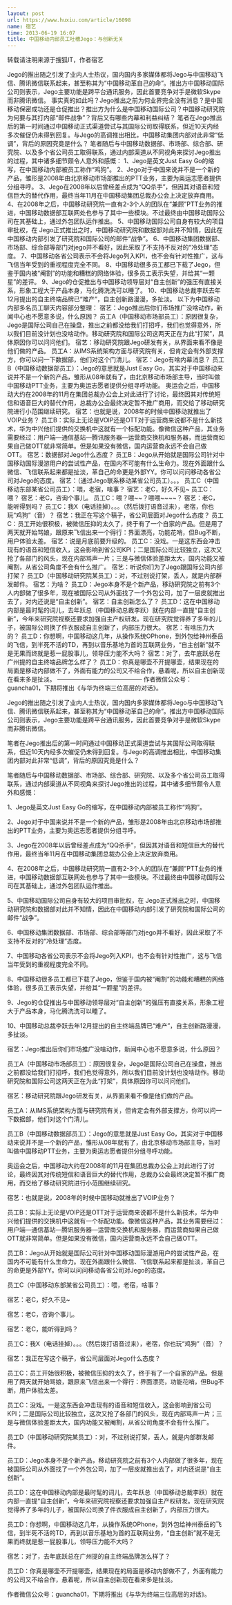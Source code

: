 ```yaml
---
layout: post
url: https://www.huxiu.com/article/16098
name: 宿艺
time: 2013-06-19 16:07
title: 中国移动内部员工吐槽Jego：与创新无关
---
```

转载请注明来源于搜狐IT，作者宿艺

Jego的推出随之引发了业内人士热议，国内国内多家媒体都将Jego与中国移动飞信、腾讯微信联系起来，甚至称其为“中国移动革自己的命”。推出方中国移动国际公司则表示，Jego主要功能是跨平台通讯服务，因此首要竞争对手是微软Skype而非腾讯微信。 事实真的如此吗？Jego推出之前为何业界完全没有消息？是中国移动保密成功还是仓促推出？推出方为什么是中国移动国际公司？中国移动研究院为何要与其打内部“邮件战争”？背后又有哪些内幕和利益纠结？ 笔者在Jego推出后的第一时间通过中国移动正式渠道尝试与其国际公司取得联系，但近10天内经多次催促仍未得到回复。与Jego的高调推出相比，中国移动集团内部对此非常“低调”，背后的原因究竟是什么？ 笔者随后与中国移动数据部、市场部、综合部、研究院、以及多个省公司员工取得联系，通过内部渠道从不同视角来探讨Jego推出的过程，其中诸多细节颇令人意外和感慨： 1、Jego是英文Just Easy Go的缩写，在中国移动内部被员工称作“鸡狗”。 2、Jego对于中国来说并不是一个新的产品，雏形是2008年由北京移动市场部推出的PTT业务，主要为奥运志愿者提供分组寻呼。 3、Jego在2008年以后曾经差点成为“QQ杀手”，但因其对语音和短信巨大的替代作用，最终当年11月在中国移动集团总裁办公会上决定放弃商用。 4、在2008年之后，中国移动研究院一直有2-3个人的团队在“兼顾”PTT业务的推进，中国移动数据部互联网处也参与了其中一些模块。不过最终由中国移动国际公司在其基础上，通过外包团队运作推出。 5、中国移动国际公司自身有较大的项目审批权，在 Jego正式推出之时，中国移动研究院和数据部对此并不知情，因此在中国移动内部引发了研究院和国际公司的邮件“战争”。 6、中国移动集团数据部、市场部、综合部等部门对jego并不看好，因此采取了不支持不反对的“冷处理”态度。 7、中国移动各省公司表示不会将Jego列入KPI，也不会有针对性推广，这与飞信当年受到的重视程度完全不同。 8、中国移动很多员工都已下载了Jego，但鉴于国内被“阉割”的功能和糟糕的网络体验，很多员工表示失望，并给其“一颗星”的差评。 9、Jego的仓促推出与中国移动领导层对“自主创新”的强压有直接关系，形象工程大于产品本身，马化腾洗洗可以睡了。 10、中国移动总裁李跃去年12月提出的自主终端品牌已“难产”，自主创新路漫漫，多扯淡。 以下为中国移动内部多名员工聊天内容部分整理： 宿艺：Jego推出后你们市场推广没啥动作，新闻中心也不愿意多说，什么原因？ 员工A（中国移动市场部员工）：原因很复杂，Jego是国际公司自己在操盘，推出之前都没给我们打招呼，我们也觉得意外，所以我们目前没计划也没啥动作。移动研究院和国际公司这两天正在为此“打架”，具体原因你可以问问他们。 宿艺：移动研究院跟Jego研发有关，从界面来看不像是他们做的产品。 员工A：从IMS系统架构方面与研究院有关，但肯定会有外部支撑方，你可以问一下数据部，他们对这个门清儿。 宿艺：Jego有啥内幕消息？ 员工B（中国移动数据部员工）：Jego的意思就是Just Easy Go，其实对于中国移动来说并不是一个新的产品，雏形从08年就有了，由北京移动市场部主导，当时叫做中国移动PTT业务，主要为奥运志愿者提供分组寻呼功能。 奥运会之后，中国移动大约在2008年的11月在集团总裁办公会上对此进行了讨论，最终因其对传统短信和语音巨大的替代作用，总裁办公会最终决定暂不推广商用，而交给了移动研究院进行小范围继续研究。 宿艺：也就是说，2008年的时候中国移动就推出了VOIP业务？ 员工B：实际上无论是VOIP还是OTT对于运营商来说都不是什么新技术，华为中兴他们提供的交换机中这就有一个标配功能。像微信这种产品，其业务需要经过：用户端—通信基站—腾讯服务器—运营商交换机和服务器，而运营商如果自己做OTT就非常简单。但是如果没有微信，国内运营商永远不会自己做OTT。 宿艺：数据部对Jego什么态度？ 员工B：Jego从开始就是国际公司针对中国移动国际漫游用户的尝试性产品，在国内不可能有什么生命力。现在外面跟什么微信、飞信联系起来都是扯淡，革自己的命更是外部YY。你可以问问移动各省公司对Jego的态度。 宿艺：（通过Jego联系移动某省公司员工）。。。 员工C（中国移动东部某省公司员工）：喂，老宿，啥事？ 宿艺：老C，好久不见~ 员工C：喂？ 宿艺：老C，咨询个事儿。 员工C：喂？喂~~？喂喂~~~~？ 宿艺：老C，能听得到吗？ 员工C：我X（电话挂掉）。。。（然后拨打语音过来），老宿，你也玩“鸡狗”（音）？ 宿艺：我正在写这个稿子，省公司层面对Jego什么态度？ 员工C：员工开始很积极，被微信压抑的太久了，终于有了一个自家的产品。但是用了两天就开始骂娘，跟原来飞信出来一个得行：界面漂亮，功能花哨，但Bug不断，用户体验太差。 宿艺：说是月底前要升级的。 员工C：没戏。一是这东西会冲击现有的语音和短信收入，这会影响到省公司KPI；二是国际公司比较独立，这次又抢了各部门的风头，现在内部骂声一片；三是与微信体验差距太大，国内功能又被阉割，从省公司角度不会有什么推广。 宿艺：听说你们为了Jego跟国际公司内部打架？ 员工D（中国移动研究院某员工）：对，不过别说打架，丢人，就是内部群发邮件。 宿艺：为啥？ 员工D：Jego本身不是个新产品，移动研究院之前有3个人内部做了很多年，现在被国际公司从外面找了一个外包公司，加了一层皮就推出去了，对内还说是“自主创新”。 宿艺：自主创新怎么了？ 员工D：这在中国移动内部是最时髦的词儿，去年跃总（中国移动总裁李跃）就在内部一直提“自主创新”，今年来研究院视察还要求加强自主产权研发。现在研究院觉得养了多年的儿子，被国际公司换了件衣服成自主创新了，内部压力很大。 宿艺：有啥压力大的？ 员工D：你想啊，中国移动这几年，从操作系统OPhone，到外包给神州泰岳的飞信，到半死不活的TD，再到以音乐基地为首的互联网业务，“自主创新”就不是无果而终就是惹一屁股事儿，领导压力能不大吗？ 宿艺：对了，去年底跃总在广州提的自主终端品牌怎么样了？ 员工D：你真是哪壶不开提哪壶，结果现在的局面是移动内部做不了，外面有能力的公司又不给合作，悬着呢，所以自主创新现在看来多是扯淡。 —————————————— 作者微信公众号：guancha01，下期将推出《与华为终端三位高层的对话》。

Jego的推出随之引发了业内人士热议，国内国内多家媒体都将Jego与中国移动飞信、腾讯微信联系起来，甚至称其为“中国移动革自己的命”。推出方中国移动国际公司则表示，Jego主要功能是跨平台通讯服务，因此首要竞争对手是微软Skype而非腾讯微信。

笔者在Jego推出后的第一时间通过中国移动正式渠道尝试与其国际公司取得联系，但近10天内经多次催促仍未得到回复。与Jego的高调推出相比，中国移动集团内部对此非常“低调”，背后的原因究竟是什么？

笔者随后与中国移动数据部、市场部、综合部、研究院、以及多个省公司员工取得联系，通过内部渠道从不同视角来探讨Jego推出的过程，其中诸多细节颇令人意外和感慨：

1、Jego是英文Just Easy Go的缩写，在中国移动内部被员工称作“鸡狗”。

2、Jego对于中国来说并不是一个新的产品，雏形是2008年由北京移动市场部推出的PTT业务，主要为奥运志愿者提供分组寻呼。

3、Jego在2008年以后曾经差点成为“QQ杀手”，但因其对语音和短信巨大的替代作用，最终当年11月在中国移动集团总裁办公会上决定放弃商用。

4、在2008年之后，中国移动研究院一直有2-3个人的团队在“兼顾”PTT业务的推进，中国移动数据部互联网处也参与了其中一些模块。不过最终由中国移动国际公司在其基础上，通过外包团队运作推出。

5、中国移动国际公司自身有较大的项目审批权，在 Jego正式推出之时，中国移动研究院和数据部对此并不知情，因此在中国移动内部引发了研究院和国际公司的邮件“战争”。

6、中国移动集团数据部、市场部、综合部等部门对jego并不看好，因此采取了不支持不反对的“冷处理”态度。

7、中国移动各省公司表示不会将Jego列入KPI，也不会有针对性推广，这与飞信当年受到的重视程度完全不同。

8、中国移动很多员工都已下载了Jego，但鉴于国内被“阉割”的功能和糟糕的网络体验，很多员工表示失望，并给其“一颗星”的差评。

9、Jego的仓促推出与中国移动领导层对“自主创新”的强压有直接关系，形象工程大于产品本身，马化腾洗洗可以睡了。

10、中国移动总裁李跃去年12月提出的自主终端品牌已“难产”，自主创新路漫漫，多扯淡。

宿艺：Jego推出后你们市场推广没啥动作，新闻中心也不愿意多说，什么原因？

员工A（中国移动市场部员工）：原因很复杂，Jego是国际公司自己在操盘，推出之前都没给我们打招呼，我们也觉得意外，所以我们目前没计划也没啥动作。移动研究院和国际公司这两天正在为此“打架”，具体原因你可以问问他们。

宿艺：移动研究院跟Jego研发有关，从界面来看不像是他们做的产品。

员工A：从IMS系统架构方面与研究院有关，但肯定会有外部支撑方，你可以问一下数据部，他们对这个门清儿。

员工B（中国移动数据部员工）：Jego的意思就是Just Easy Go，其实对于中国移动来说并不是一个新的产品，雏形从08年就有了，由北京移动市场部主导，当时叫做中国移动PTT业务，主要为奥运志愿者提供分组寻呼功能。

奥运会之后，中国移动大约在2008年的11月在集团总裁办公会上对此进行了讨论，最终因其对传统短信和语音巨大的替代作用，总裁办公会最终决定暂不推广商用，而交给了移动研究院进行小范围继续研究。

宿艺：也就是说，2008年的时候中国移动就推出了VOIP业务？

员工B：实际上无论是VOIP还是OTT对于运营商来说都不是什么新技术，华为中兴他们提供的交换机中这就有一个标配功能。像微信这种产品，其业务需要经过：用户端—通信基站—腾讯服务器—运营商交换机和服务器，而运营商如果自己做OTT就非常简单。但是如果没有微信，国内运营商永远不会自己做OTT。

员工B：Jego从开始就是国际公司针对中国移动国际漫游用户的尝试性产品，在国内不可能有什么生命力。现在外面跟什么微信、飞信联系起来都是扯淡，革自己的命更是外部YY。你可以问问移动各省公司对Jego的态度。

员工C（中国移动东部某省公司员工）：喂，老宿，啥事？

宿艺：老C，好久不见~

宿艺：老C，咨询个事儿。

宿艺：老C，能听得到吗？

员工C：我X（电话挂掉）。。。（然后拨打语音过来），老宿，你也玩“鸡狗”（音）？

宿艺：我正在写这个稿子，省公司层面对Jego什么态度？

员工C：员工开始很积极，被微信压抑的太久了，终于有了一个自家的产品。但是用了两天就开始骂娘，跟原来飞信出来一个得行：界面漂亮，功能花哨，但Bug不断，用户体验太差。

员工C：没戏。一是这东西会冲击现有的语音和短信收入，这会影响到省公司KPI；二是国际公司比较独立，这次又抢了各部门的风头，现在内部骂声一片；三是与微信体验差距太大，国内功能又被阉割，从省公司角度不会有什么推广。

员工D（中国移动研究院某员工）：对，不过别说打架，丢人，就是内部群发邮件。

员工D：Jego本身不是个新产品，移动研究院之前有3个人内部做了很多年，现在被国际公司从外面找了一个外包公司，加了一层皮就推出去了，对内还说是“自主创新”。

员工D：这在中国移动内部是最时髦的词儿，去年跃总（中国移动总裁李跃）就在内部一直提“自主创新”，今年来研究院视察还要求加强自主产权研发。现在研究院觉得养了多年的儿子，被国际公司换了件衣服成自主创新了，内部压力很大。

员工D：你想啊，中国移动这几年，从操作系统OPhone，到外包给神州泰岳的飞信，到半死不活的TD，再到以音乐基地为首的互联网业务，“自主创新”就不是无果而终就是惹一屁股事儿，领导压力能不大吗？

宿艺：对了，去年底跃总在广州提的自主终端品牌怎么样了？

员工D：你真是哪壶不开提哪壶，结果现在的局面是移动内部做不了，外面有能力的公司又不给合作，悬着呢，所以自主创新现在看来多是扯淡。

作者微信公众号：guancha01，下期将推出《与华为终端三位高层的对话》。


